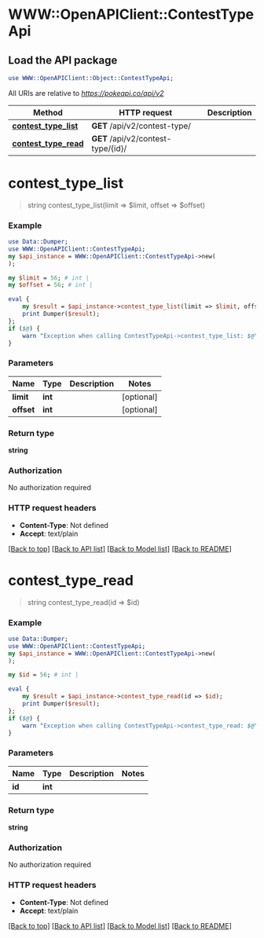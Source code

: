 # WWW::OpenAPIClient::ContestTypeApi

## Load the API package
```perl
use WWW::OpenAPIClient::Object::ContestTypeApi;
```

All URIs are relative to *https://pokeapi.co/api/v2*

Method | HTTP request | Description
------------- | ------------- | -------------
[**contest_type_list**](ContestTypeApi.md#contest_type_list) | **GET** /api/v2/contest-type/ | 
[**contest_type_read**](ContestTypeApi.md#contest_type_read) | **GET** /api/v2/contest-type/{id}/ | 


# **contest_type_list**
> string contest_type_list(limit => $limit, offset => $offset)



### Example
```perl
use Data::Dumper;
use WWW::OpenAPIClient::ContestTypeApi;
my $api_instance = WWW::OpenAPIClient::ContestTypeApi->new(
);

my $limit = 56; # int | 
my $offset = 56; # int | 

eval {
    my $result = $api_instance->contest_type_list(limit => $limit, offset => $offset);
    print Dumper($result);
};
if ($@) {
    warn "Exception when calling ContestTypeApi->contest_type_list: $@\n";
}
```

### Parameters

Name | Type | Description  | Notes
------------- | ------------- | ------------- | -------------
 **limit** | **int**|  | [optional] 
 **offset** | **int**|  | [optional] 

### Return type

**string**

### Authorization

No authorization required

### HTTP request headers

 - **Content-Type**: Not defined
 - **Accept**: text/plain

[[Back to top]](#) [[Back to API list]](../README.md#documentation-for-api-endpoints) [[Back to Model list]](../README.md#documentation-for-models) [[Back to README]](../README.md)

# **contest_type_read**
> string contest_type_read(id => $id)



### Example
```perl
use Data::Dumper;
use WWW::OpenAPIClient::ContestTypeApi;
my $api_instance = WWW::OpenAPIClient::ContestTypeApi->new(
);

my $id = 56; # int | 

eval {
    my $result = $api_instance->contest_type_read(id => $id);
    print Dumper($result);
};
if ($@) {
    warn "Exception when calling ContestTypeApi->contest_type_read: $@\n";
}
```

### Parameters

Name | Type | Description  | Notes
------------- | ------------- | ------------- | -------------
 **id** | **int**|  | 

### Return type

**string**

### Authorization

No authorization required

### HTTP request headers

 - **Content-Type**: Not defined
 - **Accept**: text/plain

[[Back to top]](#) [[Back to API list]](../README.md#documentation-for-api-endpoints) [[Back to Model list]](../README.md#documentation-for-models) [[Back to README]](../README.md)

